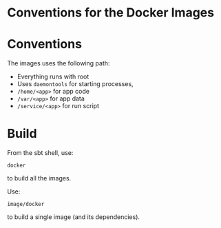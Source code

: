 # Conventions for the Docker Images

# Conventions

The images uses the following path:

- Everything runs with root
- Uses `daemontools` for starting processes,
- `/home/<app>` for app code
- `/var/<app>` for app data
- `/service/<app>` for run script

# Build

From the sbt shell, use:


```
docker
```

to build all the images.

Use:

```
image/docker 
```

to build a single image (and its dependencies).
